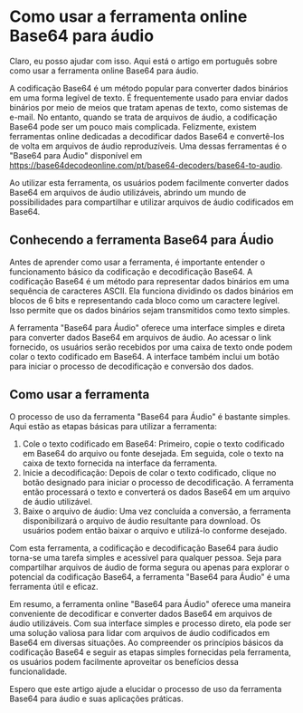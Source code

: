 Como usar a ferramenta online Base64 para áudio
===============================================

Claro, eu posso ajudar com isso. Aqui está o artigo em português sobre como usar a ferramenta online Base64 para áudio.

A codificação Base64 é um método popular para converter dados binários em uma forma legível de texto. É frequentemente usado para enviar dados binários por meio de meios que tratam apenas de texto, como sistemas de e-mail. No entanto, quando se trata de arquivos de áudio, a codificação Base64 pode ser um pouco mais complicada. Felizmente, existem ferramentas online dedicadas a decodificar dados Base64 e convertê-los de volta em arquivos de áudio reproduzíveis. Uma dessas ferramentas é o "Base64 para Áudio" disponível em <https://base64decodeonline.com/pt/base64-decoders/base64-to-audio>.

Ao utilizar esta ferramenta, os usuários podem facilmente converter dados Base64 em arquivos de áudio utilizáveis, abrindo um mundo de possibilidades para compartilhar e utilizar arquivos de áudio codificados em Base64.

Conhecendo a ferramenta Base64 para Áudio
-----------------------------------------

Antes de aprender como usar a ferramenta, é importante entender o funcionamento básico da codificação e decodificação Base64. A codificação Base64 é um método para representar dados binários em uma sequência de caracteres ASCII. Ela funciona dividindo os dados binários em blocos de 6 bits e representando cada bloco como um caractere legível. Isso permite que os dados binários sejam transmitidos como texto simples.

A ferramenta "Base64 para Áudio" oferece uma interface simples e direta para converter dados Base64 em arquivos de áudio. Ao acessar o link fornecido, os usuários serão recebidos por uma caixa de texto onde podem colar o texto codificado em Base64. A interface também inclui um botão para iniciar o processo de decodificação e conversão dos dados.

Como usar a ferramenta
----------------------

O processo de uso da ferramenta "Base64 para Áudio" é bastante simples. Aqui estão as etapas básicas para utilizar a ferramenta:

1. Cole o texto codificado em Base64: Primeiro, copie o texto codificado em Base64 do arquivo ou fonte desejada. Em seguida, cole o texto na caixa de texto fornecida na interface da ferramenta.
2. Inicie a decodificação: Depois de colar o texto codificado, clique no botão designado para iniciar o processo de decodificação. A ferramenta então processará o texto e converterá os dados Base64 em um arquivo de áudio utilizável.
3. Baixe o arquivo de áudio: Uma vez concluída a conversão, a ferramenta disponibilizará o arquivo de áudio resultante para download. Os usuários podem então baixar o arquivo e utilizá-lo conforme desejado.

Com esta ferramenta, a codificação e decodificação Base64 para áudio torna-se uma tarefa simples e acessível para qualquer pessoa. Seja para compartilhar arquivos de áudio de forma segura ou apenas para explorar o potencial da codificação Base64, a ferramenta "Base64 para Áudio" é uma ferramenta útil e eficaz.

Em resumo, a ferramenta online "Base64 para Áudio" oferece uma maneira conveniente de decodificar e converter dados Base64 em arquivos de áudio utilizáveis. Com sua interface simples e processo direto, ela pode ser uma solução valiosa para lidar com arquivos de áudio codificados em Base64 em diversas situações. Ao compreender os princípios básicos da codificação Base64 e seguir as etapas simples fornecidas pela ferramenta, os usuários podem facilmente aproveitar os benefícios dessa funcionalidade.

Espero que este artigo ajude a elucidar o processo de uso da ferramenta Base64 para áudio e suas aplicações práticas.